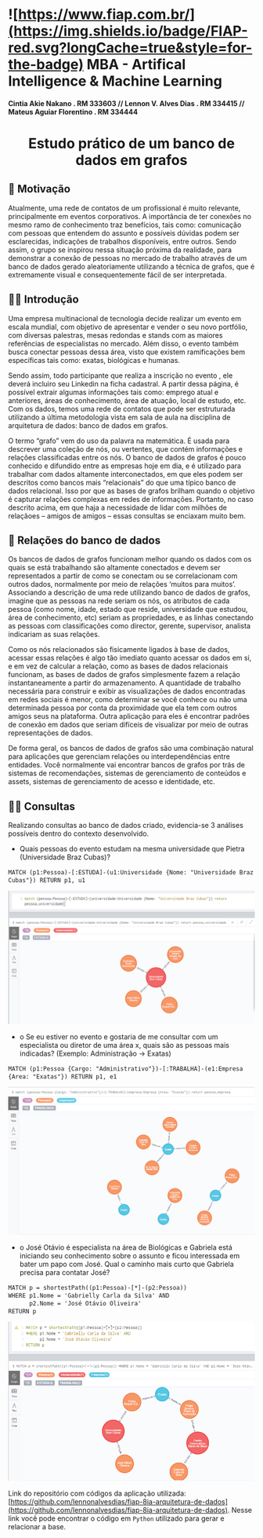# ![https://www.fiap.com.br/](https://img.shields.io/badge/FIAP-red.svg?longCache=true&style=for-the-badge) MBA - Artifical Intelligence & Machine Learning

#### Cintia Akie Nakano . RM 333603 // Lennon V. Alves Dias . RM 334415 // Mateus Aguiar Florentino . RM 334444

<h1 align="center">
    Estudo prático de um banco de dados em grafos
</h1>

## 💪 Motivação

Atualmente, uma rede de contatos de um profissional é muito relevante, principalmente em eventos corporativos. A importância de ter conexões no mesmo ramo de conhecimento traz benefícios, tais como: comunicação com pessoas que entendem do assunto e possíveis dúvidas podem ser esclarecidas, indicações de trabalhos disponíveis, entre outros. Sendo assim, o grupo se inspirou nessa situação próxima da realidade, para demonstrar a conexão de pessoas no mercado de trabalho através de um banco de dados gerado aleatoriamente utilizando a técnica de grafos, que é extremamente visual e consequentemente fácil de ser interpretada.

## 👩‍🏫 Introdução

Uma empresa multinacional de tecnologia decide realizar um evento em escala mundial, com objetivo de apresentar e vender o seu novo portfólio, com diversas palestras, mesas redondas e stands com as maiores referências de especialistas no mercado. Além disso, o evento também busca conectar pessoas dessa área, visto que existem ramificações bem específicas tais como: exatas, biológicas e humanas.

Sendo assim, todo participante que realiza a inscrição no evento , ele deverá incluiro seu Linkedin na ficha cadastral. A partir dessa página, é possível extrair algumas informações tais como: emprego atual e anteriores, áreas de conhecimento, área de atuação, local de estudo, etc. Com os dados, temos uma rede de contatos que pode ser estruturada utilizando a última metodologia vista em sala de aula na disciplina de arquitetura de dados: banco de dados em grafos.

O termo “grafo” vem do uso da palavra na matemática. É usada para descrever uma coleção de nós, ou vertentes, que contém informações  e relações classificadas entre os nós. O banco de dados de grafos é pouco conhecido e difundido entre as empresas hoje em dia, e é utilizado para trabalhar com dados altamente interconectados, em que eles podem ser descritos como bancos mais “relacionais” do que uma típico banco de dados relacional. Isso por que as bases de grafos brilham quando o objetivo é capturar relações complexas em redes de informações. Portanto, no caso descrito acima, em que haja a necessidade de lidar com milhões de relaçãoes – amigos de amigos – essas consultas se enciaxam muito bem.


## 👫 Relações do banco de dados

Os bancos de dados de grafos funcionam melhor quando os dados com os quais se está trabalhando são altamente conectados e devem ser representados a partir de como se conectam ou se correlacionam com outros dados, normalmente por meio de relações ‘muitos para muitos’.
Associando a descrição de uma rede utilizando banco de dados de grafos, imagine que as pessoas na rede seriam os nós, os atributos de cada pessoa (como nome, idade, estado que reside, universidade que estudou, área de conhecimento, etc) seriam as propriedades, e as linhas conectando as pessoas com classificações como director, gerente, supervisor, analista indicariam as suas relações.

Como os nós relacionados são fisicamente ligados à base de dados, acessar essas relações é algo tão imediato quanto acessar os dados em si, e em vez de calcular a relação, como as bases de dados relacionais funcionam, as bases de dados de grafos simplesmente fazem a relação instantaneamente a partir do armazenamento. A quantidade de trabalho necessária para construir e exibir as visualizações de dados encontradas em redes sociais é menor, como determinar se você conhece ou não uma determinada pessoa por conta da proximidade que ela tem com outros amigos seus na plataforma. Outra aplicação para eles é encontrar padrões de conexão em dados que seriam difíceis de visualizar por meio de outras representações de dados.

De forma geral, os bancos de dados de grafos são uma combinação natural para aplicações que gerenciam relações ou interdependências entre entidades. Você normalmente vai encontrar bancos de grafos por trás de sistemas de recomendações, sistemas de gerenciamento de conteúdos e assets, sistemas de gerenciamento de acesso e identidade, etc.

## 🕵‍♂ Consultas

Realizando consultas ao banco de dados criado, evidencia-se 3 análises possíveis dentro do contexto desenvolvido.

* Quais pessoas do evento estudam na mesma universidade que Pietra (Universidade Braz Cubas)?

```
MATCH (p1:Pessoa)-[:ESTUDA]-(u1:Universidade {Nome: "Universidade Braz Cubas"}) RETURN p1, u1
```

![Consulta 01](images/query01.png)

* o	Se eu estiver no evento e gostaria de me consultar com um especialista ou diretor de uma área x, quais são as pessoas mais indicadas? (Exemplo: Administração -> Exatas)

```
MATCH (p1:Pessoa {Cargo: "Administrativo"})-[:TRABALHA]-(e1:Empresa {Area: "Exatas"}) RETURN p1, e1
```

![Consulta 02](images/query02.png)

* o	José Otávio é especialista na área de Biológicas e Gabriela está iniciando seu conhecimento sobre o assunto e ficou interessada em bater um papo com José. Qual o caminho mais curto que Gabriela precisa para contatar José?

```
MATCH p = shortestPath((p1:Pessoa)-[*]-(p2:Pessoa))
WHERE p1.Nome = 'Gabrielly Carla da Silva' AND
      p2.Nome = 'José Otávio Oliveira'
RETURN p
```

![Consulta 03](images/query03.png)

Link do repositório com códigos da aplicação utilizada: [https://github.com/lennonalvesdias/fiap-8ia-arquitetura-de-dados](https://github.com/lennonalvesdias/fiap-8ia-arquitetura-de-dados). Nesse link você pode encontrar o código em `Python` utilizado para gerar e relacionar a base.